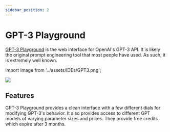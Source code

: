 ```yaml
---
sidebar_position: 2
---
```


# GPT-3 Playground

[GPT-3 Playground](https://beta.openai.com/docs/quickstart) is the web interface for OpenAI's GPT-3 API. It is likely the 
original prompt engineering tool that most people have used. As such, it is 
extremely well known.

import Image from '../assets/IDEs/GPT3.png';

<div style={{textAlign: 'center'}}>
  <img src={Image} style={{width: "750px"}} />
</div>

## Features

GPT-3 Playground provides a clean interface with a few different dials for 
modifying GPT-3's behavior. It also provides access to different GPT models
of varying parameter sizes and prices. They provide free credits which expire 
after 3 months. 

